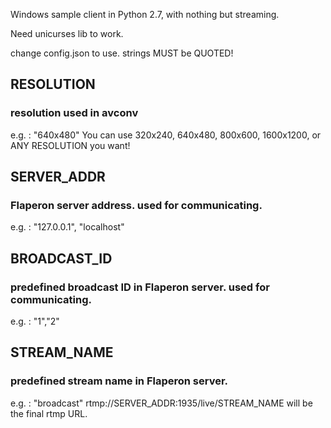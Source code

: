 Windows sample client in Python 2.7, with nothing but streaming.

Need unicurses lib to work.

change config.json to use. strings MUST be QUOTED!

## RESOLUTION
### resolution used in avconv
e.g. : "640x480"
You can use 320x240, 640x480, 800x600, 1600x1200, or ANY RESOLUTION you want!

## SERVER_ADDR
### Flaperon server address. used for communicating.
e.g. : "127.0.0.1", "localhost"

## BROADCAST_ID
### predefined broadcast ID in Flaperon server. used for communicating.
e.g. : "1","2"

## STREAM_NAME
### predefined stream name in Flaperon server.
e.g. : "broadcast"
rtmp://SERVER_ADDR:1935/live/STREAM_NAME will be the final rtmp URL.
